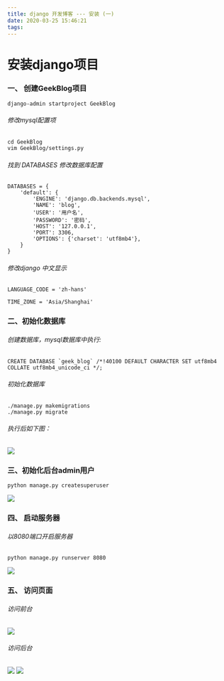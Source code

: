```yaml
---
title: django 开发博客 --- 安装 (一)
date: 2020-03-25 15:46:21
tags:
---
```


# 安装django项目
### 一、  创建GeekBlog项目
```
django-admin startproject GeekBlog
```
###### 修改mysql配置项
```
cd GeekBlog
vim GeekBlog/settings.py
```
<!-- more -->
###### 找到 DATABASES 修改数据库配置

```
DATABASES = {
    'default': {
        'ENGINE': 'django.db.backends.mysql',
        'NAME': 'blog',
        'USER': '用户名',
        'PASSWORD': '密码',
        'HOST': '127.0.0.1',
        'PORT': 3306,
        'OPTIONS': {'charset': 'utf8mb4'},
    }
}
```
###### 修改django 中文显示 
```
LANGUAGE_CODE = 'zh-hans'

TIME_ZONE = 'Asia/Shanghai'
```
### 二、初始化数据库
###### 创建数据库，mysql数据库中执行:
```
CREATE DATABASE `geek_blog` /*!40100 DEFAULT CHARACTER SET utf8mb4 COLLATE utf8mb4_unicode_ci */;
```
###### 初始化数据库
```
./manage.py makemigrations
./manage.py migrate
```
###### 执行后如下图：
![](/media/editor/2_20191216111623270602.png)

### 三、初始化后台admin用户
```
python manage.py createsuperuser
```
![](/media/editor/3_20191216111923917038.png)
### 四、 启动服务器
###### 以8080端口开启服务器
```
python manage.py runserver 8080
```
![](/media/editor/4_20191216112437957520.png)
### 五、 访问页面
###### 访问前台
![](/media/editor/5_20191216112624819538.png)
###### 访问后台
![](/media/editor/6_20191216112651155150.png)
![](/media/editor/7_20191216112703516810.png)
